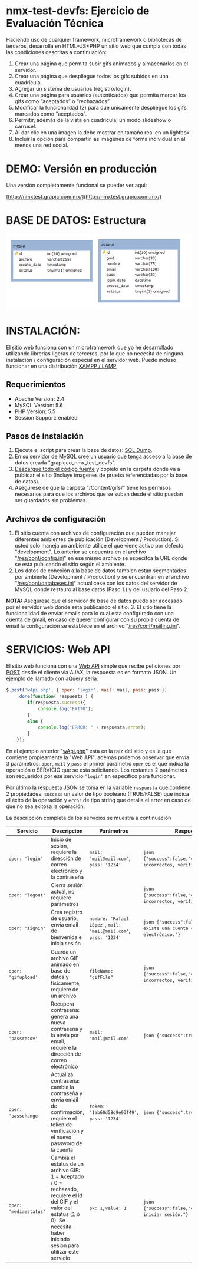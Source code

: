 nmx-test-devfs: Ejercicio de Evaluación Técnica
==========
Haciendo uso de cualquier framework, microframework o bibliotecas de terceros, desarrolla en
HTML+JS+PHP un sitio web que cumpla con todas las condiciones descritas a continuación:

1. Crear una página que permita subir gifs animados y almacenarlos en el servidor.
2. Crear una página que despliegue todos los gifs subidos en una cuadrícula.
3. Agregar un sistema de usuarios (registro/login).
4. Crear una página para usuarios (autenticados) que permita marcar los gifs como “aceptados” o “rechazados”.
5. Modificar la funcionalidad (2) para que únicamente despliegue los gifs marcados como “aceptados”.
6. Permitir, además de la vista en cuadrícula, un modo slideshow o carrusel.
7. Al dar clic en una imagen la debe mostrar en tamaño real en un lightbox.
8. Incluir la opción para compartir las imágenes de forma individual en al menos una red social.


DEMO: Versión en producción
==========
Una versión completamente funcional se pueder ver aqui:

[http://nmxtest.grapic.com.mx/](http://nmxtest.grapic.com.mx/)


BASE DE DATOS: Estructura
==========
![Schema](https://github.com/rafaellorey/nmx-test-devfs/raw/master/database/nmx_test_devfs_schema.jpg)


# INSTALACIÓN:

El sitio web funciona con un microframework que yo he desarrollado utilizando librerias ligeras de terceros, por lo que no necesita de ninguna instalación / configuración especial en el servidor web. Puede incluso funcionar en una distribución [XAMPP / LAMP](https://es.wikipedia.org/wiki/XAMPP)

## Requerimientos
 * Apache Version: 2.4
 * MySQL Version: 5.6
 * PHP Version: 5.5
  * Session Support: enabled

## Pasos de instalación
1. Ejecute el script para crear la base de datos: [SQL Dump](https://raw.githubusercontent.com/rafaellorey/nmx-test-devfs/master/database/nmx_test_devfs_backup.sql).
2. En su servidor de MySQL cree un usuario que tenga acceso a la base de datos creada "grapicco_nmx_test_devfs".
3. [Descargue todo el código fuente](https://github.com/rafaellorey/nmx-test-devfs/archive/master.zip) y copielo en la carpeta donde va a publicar el sitio (Incluye imagenes de prueba referenciadas por la base de datos).
4. Asegurese de que la carpeta "/Content/gifs/" tiene los permisos necesarios para que los archivos que se suban desde el sitio puedan ser guardados sin problemas.

## Archivos de configuración
1. El sitio cuenta con archivos de configuración que pueden manejar diferentes ambientes de publicación (Development / Production). Si usted solo maneja un ambiente utilice el que viene activo por defecto "development". Lo anterior se encuentra en el archivo "[/res/conf/config.ini](https://raw.githubusercontent.com/rafaellorey/nmx-test-devfs/master/res/conf/config.ini)" en ese mismo archivo se especifca la URL donde se esta publicando el sitio según el ambiente.
2. Los datos de conexión a la base de datos tambien estan segmentados por ambiente (Development / Production) y se encuentran en el archivo "[/res/conf/databases.ini](https://raw.githubusercontent.com/rafaellorey/nmx-test-devfs/master/res/conf/databases.ini)" actualicese con los datos del servidor de MySQL donde restauro al base datos (Paso 1.) y del usuario del Paso 2. 
 
 **NOTA:** Asegurese que el servidor de base de datos puede ser accesado por el servidor web donde esta publicando el sitio.
3. El sitio tiene la funcionalidad de enviar emails para lo cual esta configurado con una cuenta de gmail, en caso de querer configurar con su propia cuenta de email la configuración se establece en el archivo "[/res/conf/mailing.ini](https://raw.githubusercontent.com/rafaellorey/nmx-test-devfs/master/res/conf/mailing.ini)".


SERVICIOS: Web API
==========
El sitio web funciona con una [Web API](https://en.wikipedia.org/wiki/Web_API) simple que recibe peticiones por [POST](https://en.wikipedia.org/wiki/POST_(HTTP)) desde el cliente via AJAX, la respuesta es en formato JSON. Un ejemplo de llamado con JQuery seria. 

```javascript
$.post('wApi.php', { oper: 'login', mail: mail, pass: pass })
    .done(function( respuesta ) {                    
        if(respuesta.success){
            console.log("EXITO");
        }
        else { 
            console.log("ERROR: " + respuesta.error);
        }
    });
```

En el ejemplo anterior "[wApi.php](https://raw.githubusercontent.com/rafaellorey/nmx-test-devfs/master/wApi.php)" esta en la raíz del sitio y es la que contiene propieamente la "Web API", además podemos observar que envía 3 parámetros: `oper`, `mail` y `pass` el primer parámetro `oper` es el que indica la operación o SERVICIO que se esta solicitando. Los restantes 2 parámetros son requeridos por ese servicio `'login'` en especifico para funcionar. 

Por último la respuesta JSON se toma en la variable `respuesta` que contiene 2 propiedades: `success` un valor de tipo booleano (TRUE/FALSE) que indica el éxito de la operación y `error` de tipo string que detalla el error en caso de que no sea exitosa la operación.

La descripción completa de los servicios se muestra a continuación

Servicio | Descripción | Parámetros | Respuesta
--- | --- |  --- | ---
`oper: 'login'` | Inicio de sesión, requiere la dirección de correo electrónico y la contraseña | `mail: 'mail@mail.com'`, `pass: '1234'` | ```json {"success":false,"error":"Datos incorrectos, verifique."} ```
`oper: 'logout'` | Cierra sesión actual, no requiere parámetros |  | ```json {"success":false,"error":"Datos incorrectos, verifique."} ```
`oper: 'signin'` | Crea registro de usuario, envia email de bienvenida e inicia sesión | `nombre: 'Rafael López'`, `mail: 'mail@mail.com'`, `pass: '1234'` | ```json {"success":false,"error":"Ya existe una cuenta con ese Correo electrónico."} ```
`oper: 'gifupload'` | Guarda un archivo GIF animado en base de datos y fisicamente, requiere de un archivo | `fileName: "gifFile"` | ```json {"success":false,"error":"Datos incorrectos, verifique."} ```
`oper: 'passrecov'` | Recupera contraseña: genera una nueva contraseña y la envia por email, requiere la dirección de correo electrónico | `mail: 'mail@mail.com'` | ```json {"success":true,"error":""} ```
`oper: 'passchange'` | Actualiza contraseña: cambia la contraseña y envia email de confirmación, requiere el token de verificación y el nuevo password de la cuenta | `token: '1ab60d58d9e93f49'`, `pass: '1234'` | ```json {"success":true,"error":""} ```
`oper: 'mediaestatus'` | Cambia el estatus de un archivo GIF: 1 = Aceptado / 0 = rechazado, requiere el id del GIF y el valor del estatus (1 ó 0). Se necesita haber iniciado sesión para utilizar este servicio | `pk: 1`, `value: 1` | ```json {"success":false,"error":"Necesita iniciar sesión."} ```
